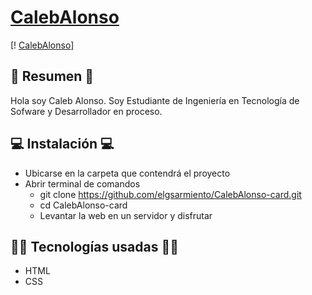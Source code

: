 # [CalebAlonso](caleb2401.github.io/CalebAlonso-card/) 
  
  [! [CalebAlonso](https://i.postimg.cc/3R8SVfgS/calebalonso-card.png)]

## 📜 Resumen 📜
Hola soy Caleb Alonso. Soy Estudiante de Ingeniería en Tecnología de Sofware y Desarrollador en proceso.

## 💻 Instalación 💻
- Ubicarse en la carpeta que contendrá el proyecto
- Abrir terminal de comandos
    - git clone https://github.com/elgsarmiento/CalebAlonso-card.git
    - cd CalebAlonso-card
    - Levantar la web en un servidor y disfrutar

## 👨‍💻 Tecnologías usadas 👨‍💻
- HTML
- CSS
